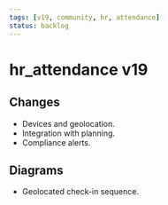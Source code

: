 ```yaml
---
tags: [v19, community, hr, attendance]
status: backlog
---
```

# hr_attendance v19

## Changes
- Devices and geolocation.
- Integration with planning.
- Compliance alerts.

## Diagrams
- Geolocated check-in sequence.




